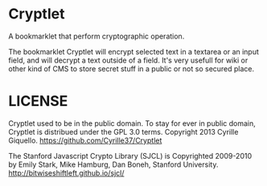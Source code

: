 Cryptlet
========

A bookmarklet that perform cryptographic operation.

The bookmarklet Cryptlet will encrypt selected text in a textarea or an input field, and will decrypt a text outside of a field. It's very usefull for wiki or other kind of CMS to store secret stuff in a public or not so secured place.

LICENSE
========

Cryptlet  used to be in the public domain.
To stay for ever in public domain, Cryptlet is distribued under the GPL 3.0 terms.
Copyright 2013 Cyrille Giquello.
https://github.com/Cyrille37/Cryptlet

The Stanford Javascript Crypto Library (SJCL) is Copyrighted 2009-2010
by Emily Stark, Mike Hamburg, Dan Boneh, Stanford University.
http://bitwiseshiftleft.github.io/sjcl/

